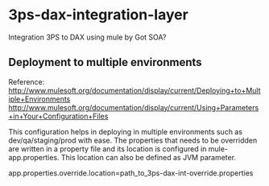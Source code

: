 3ps-dax-integration-layer
=========================

Integration 3PS to DAX using mule by Got SOA?

Deployment to multiple environments
-----------------------------------
Reference: 
http://www.mulesoft.org/documentation/display/current/Deploying+to+Multiple+Environments
http://www.mulesoft.org/documentation/display/current/Using+Parameters+in+Your+Configuration+Files

This configuration helps in deploying in multiple environments such as dev/qa/staging/prod with ease. The properties that needs to be overridden are written in a property file and its location is configured in mule-app.properties. This location can also be defined as JVM parameter. 

app.properties.override.location=path_to_3ps-dax-int-override.properties
